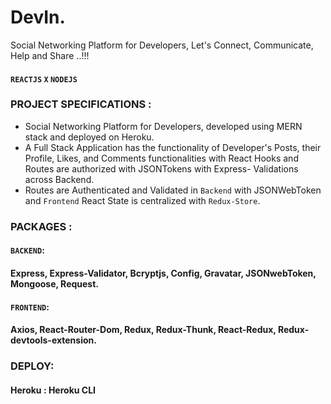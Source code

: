 # DevIn.
  Social Networking Platform for Developers, Let's Connect, Communicate, Help and Share ..!!!
  
 #### ``REACTJS`` ``X`` ``NODEJS``

### PROJECT SPECIFICATIONS :
* Social Networking Platform for Developers, developed using MERN stack and deployed on Heroku.
* A Full Stack Application has the functionality of Developer's Posts, their Profile, Likes, and Comments functionalities with React Hooks and Routes are authorized with JSONTokens with Express- Validations across Backend. 
* Routes are Authenticated and Validated in `Backend` with JSONWebToken and `Frontend` React State is centralized with `Redux-Store`. 


### PACKAGES :
#### `BACKEND`:
  #### Express, Express-Validator, Bcryptjs, Config, Gravatar, JSONwebToken, Mongoose, Request.
#### `FRONTEND`:
   #### Axios, React-Router-Dom, Redux, Redux-Thunk, React-Redux, Redux-devtools-extension. 

### DEPLOY:
  #### Heroku : Heroku CLI
